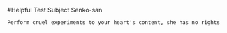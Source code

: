 #Helpful Test Subject Senko-san

    Perform cruel experiments to your heart's content, she has no rights
